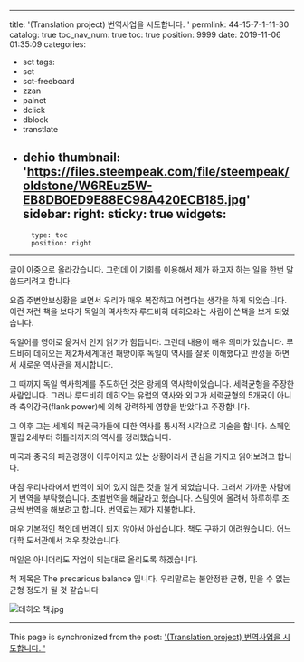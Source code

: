 
---
title: '(Translation project) 번역사업을 시도합니다. '
permlink: 44-15-7-1-11-30
catalog: true
toc_nav_num: true
toc: true
position: 9999
date: 2019-11-06 01:35:09
categories:
- sct
tags:
- sct
- sct-freeboard
- zzan
- palnet
- dclick
- dblock
- transtlate
- dehio
thumbnail: 'https://files.steempeak.com/file/steempeak/oldstone/W6REuz5W-EB8DB0ED9E88EC98A420ECB185.jpg'
sidebar:
    right:
        sticky: true
widgets:
    -
        type: toc
        position: right
---


글이 이중으로 올라갔습니다. 그런데 이 기회를 이용해서 제가 하고자 하는 일을 한번 말씀드리려고 합니다. 

요즘 주변안보상황을 보면서 우리가 매우 복잡하고 어렵다는 생각을 하게 되었습니다. 이런 저런 책을 보다가 독일의 역사학자 루드비히 데히오라는 사람이 쓴책을 보게 되었습니다. 

독일어를 영어로 옮겨서 인지 읽기가 힘듭니다. 그런데 내용이 매우 의미가 있습니다. 
루드비히 데히오는 제2차세계대전 패망이후 독일이 역사를 잘못 이해했다고 반성을 하면서 새로운 역사관을 제시합니다. 

그 때까지 독일 역사학계를 주도하던 것은 랑케의 역사학이었습니다. 세력균형을 주장한 사람입니다. 그러나 루드비히 데히오는 유럽의 역사와 외교가 세력균형의 5개국이 아니라 측익강국(flank power)에 의해 강력하게 영향을 받았다고 주장합니다. 

그 이후 그는 세계의 패권국가들에 대한 역사를 통시적 시각으로 기술을 합니다. 스페인 필립 2세부터 히틀러까지의 역사를 정리했습니다.

미국과 중국의 패권경쟁이 이루어지고 있는 상황이라서 관심을 가지고 읽어보려고 합니다. 

마침 우리나라에서 번역이 되어 있지 않은 것을 알게 되었습니다. 그래서 가까운 사람에게 번역을 부탁했습니다. 초벌번역을 해달라고 했습니다. 스팀잇에 올려서 하루하루 조금씩 번역을 해보려고 합니다. 번역료는 제가 지불합니다.

매우 기본적인 책인데 번역이 되지 않아서 아쉽습니다. 책도 구하기 어려웠습니다. 어느 대학 도서관에서 겨우 찾았습니다.

매일은 아니더라도 작업이 되는대로 올리도록 하겠습니다. 

책 제목은 
The precarious balance 입니다. 우리말로는 불안정한 균형, 믿을 수 없는 균형 정도가 될 것 같습니다 

![데히오 책.jpg](https://files.steempeak.com/file/steempeak/oldstone/W6REuz5W-EB8DB0ED9E88EC98A420ECB185.jpg)

- - -

This page is synchronized from the post: ['(Translation project) 번역사업을 시도합니다. '](https://steemit.com/@oldstone/44-15-7-1-11-30)
